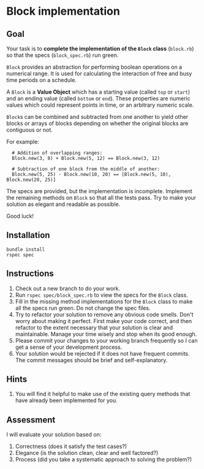 # Block implementation

## Goal

Your task is to **complete the implementation of the `Block` class** (`block.rb`) so that the specs (`block_spec.rb`) run green.

`Block` provides an abstraction for performing boolean operations on a numerical range. It is used for calculating the interaction of free and busy time periods on a schedule.

 A `Block` is a __Value Object__ which has a starting value (called `top` or `start`) and an ending value
 (called `bottom` or `end`). These properties are numeric values which could
 represent points in time, or an arbitrary numeric scale.

 `Block`s can be combined and subtracted from one another to yield other blocks
 or arrays of blocks depending on whether the original blocks are contiguous or not.

 For example:

 ```
   # Addition of overlapping ranges:
   Block.new(3, 8) + Block.new(5, 12) == Block.new(3, 12)

   # Subtraction of one block from the middle of another:
   Block.new(5, 25) - Block.new(10, 20) == [Block.new(5, 10), Block.new(20, 25)]
```

The specs are provided, but the implementation is incomplete. Implement the remaining methods on `Block` so that all the tests pass. Try to make your solution as elegant and readable as possible.

Good luck!

## Installation

```
bundle install
rspec spec
```

## Instructions

1. Check out a new branch to do your work.
2. Run `rspec spec/block_spec.rb` to view the specs for the `Block` class.
3. Fill in the missing method implementations for the `Block` class to make all the specs run green. Do not change the spec files.
4. Try to refactor your solution to remove any obvious code smells. Don't worry about making it perfect. First make your code correct, and then refactor to the extent necessary that your solution is clear and maintainable. Manage your time wisely and stop when its good enough.
5. Please commit your changes to your working branch frequently so I can get a sense of your development process.
6. Your solution would be rejected if it does not have frequent commits. The commit messages should be brief and self-explanatory.

## Hints

1. You will find it helpful to make use of the existing query methods that have already been implemented for you.

## Assessment

I will evaluate your solution based on:

1. Correctness (does it satisfy the test cases?)
2. Elegance (is the solution clean, clear and well factored?)
3. Process (did you take a systematic approach to solving the problem?)
